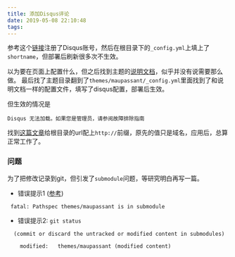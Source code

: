```yaml
---
title: 添加Disqus评论
date: 2019-05-08 22:10:48
tags:
---
```


参考这个[链接][1]注册了Disqus账号，然后在根目录下的`_config.yml`上填上了`shortname`，但部署后刷新很多次不生效。  

以为要在页面上配置什么，但之后找到主题的[说明文档][2]，似乎并没有说需要那么做。
最后找了主题目录翻到了`themes/maupassant/_config.yml`里面找到了和说明文档一样的配置文件，填写了disqus配置，部署后生效。  

但生效的情况是

```
Disqus 无法加载。如果您是管理员，请参阅故障排除指南
```

找到[这篇文章][3]给根目录的url配上`http://`前缀，原先的值只是域名，应用后，总算正常工作了。


### 问题

为了把修改记录到git，但引发了`submodule`问题，等研究明白再写一篇。

- 错误提示1 ([参考][3])

```
 fatal: Pathspec themes/maupassant is in submodule
```

- 错误提示2: `git status`

```
  (commit or discard the untracked or modified content in submodules)

	modified:   themes/maupassant (modified content)
```


[1]: http://www.cylong.com/blog/2017/03/26/hexo-next-disqus/
[2]: https://www.haomwei.com/technology/maupassant-hexo.html
[3]: https://stackoverflow.com/questions/24472596/git-fatal-pathspec-is-in-submodule
